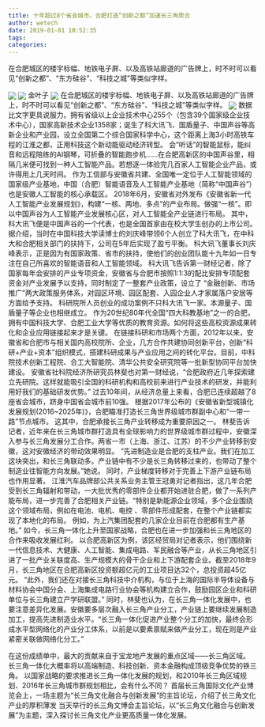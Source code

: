```yaml
---
title: 十年超过8个省会城市，合肥打造“创新之都”加速长三角聚合
author: wetech
date: 2019-01-01 10:52:35
tags: 
categories: 
---
```

在合肥城区的楼宇标幅、地铁电子屏、以及高铁站廊道的广告牌上，时不时可以看见“创新之都”、“东方硅谷”、“科技之城”等类似字样。
<!-- more -->
<img align="center" border="0" src="https://imgcdn.yicai.com/uppics/images/2019/01/a5b6c0803af6df810e9b3ad0a26e07a7.jpg" />
<img align="center" border="0" src="https://imgcdn.yicai.com/uppics/images/2019/01/b703d26cd59b9186388eeec5673ebbdc.jpg" />
金叶子
<img align="center" border="0" src="https://imgcdn.yicai.com/uppics/images/2019/01/cd7a9840b176d97e081c117143d17ad1.jpg" />
在合肥城区的楼宇标幅、地铁电子屏、以及高铁站廊道的广告牌上，时不时可以看见“创新之都”、“东方硅谷”、“科技之城”等类似字样。
<img align="center" border="0" src="https://imgcdn.yicai.com/uppics/images/2019/01/3053c55e8fe979f403de5b4747a84a4d.jpg" />
数据比文字更具说服力。拥有省级以上企业技术中心255个（包含39个国家级企业技术中心），国家高新技术企业1358家；诞生了科大讯飞、国盾量子、中国声谷等高新企业和产业园，设立全国第二个综合国家科学中心，这个距离上海3小时高铁车程的江淮之都，正用科技这个新动能驱动经济转型。
会“听话”的智能鼠标，能纠音和远程陪练的AI钢琴，可折叠的智能跑步机......在合肥高新区的中国声谷里，相隔几米便可找到一种人工智能产品。若想逐一体验完几百家人工智能企业产品，或许得用上几天时间。
作为工信部与安徽省共建、全国唯一定位于人工智能领域的国家级产业基地，中国（合肥）智能语音及人工智能产业基地（简称“中国声谷”）也是安徽人工智能的核心承载区。
2018年6月，安徽省对外发布《安徽省新一代人工智能产业发展规划》，构建“一核、两地、多点”的产业布局。做强“一核”。即以中国声谷为人工智能产业发展核心区，对人工智能全产业链进行布局。
其中，科大讯飞便是中国声谷的一个代表，也是全国首家由在校大学生创办的上市公司。据介绍，当时在中国科技大学读博士的刘庆峰带领6个人创立了科大讯飞，在中科大和合肥相关部门的扶持下，公司在5年后实现了盈亏平衡。
科大讯飞董事长刘庆峰表示，正是因为有国家政策、省市的扶持，使他们的创业团队能十九年如一日专注在自己所喜欢的智能语音和人工智能领域。
科大讯飞告诉第一财经记者，除了国家每年会安排的产业专项资金，安徽省与合肥市按照1∶1∶3的配比安排专项配套资金对产业发展予以支持，同时制定了一整套产业政策，设立了 “金融创新、市场推广”两大政策服务体系，对园区环境、园区配套、入园企业人才家属落户安居等方面给予支持。
科研院所人员创业的成功案例不只科大讯飞一家。本源量子、国盾量子等企业也相继成立。
作为20世纪80年代全国“四大科教基地”之一的合肥，拥有中国科技大学、合肥工业大学等优质的教育资源。如何将这些高校资源成果转化和企业应用链接起来才是关键。
在链接科研和市场两个方面，2012年以来，安徽省和合肥市与相关国内高校院所、企业，几方合作共建协同创新平台，创新“科研+产业+资本”组织模式，搭建科研成果与产业应用之间的转化平台。目前，中科院技术创新工程院、合工大智能院、清华公共安全研究院等一批新型协同平台加快建设。
安徽省社科院经济所研究员林斐也对第一财经说，“合肥政府近几年探索建立先研院。这样就能吸引全国的科研机构和高校前来进行产业技术的研发，并能利用好我们的基础研发优势。”
过去10年间，从经济总量上来看，合肥已连续超越了8座省会城市，跻身中国省会城市前10强。
根据2017年公布的《安徽省新型城镇化发展规划(2016~2025年)》，合肥瞄准打造长三角世界级城市群副中心和“一带一路”节点城市。
这其中，合肥承接长三角产业转移成为重要原因之一。
林斐告诉记者，近年来在长三角城市群打造具有全球影响力的世界级城市群过程中，安徽深入参与长三角发展分工合作。两省一市（上海、浙江、江苏）的不少产业转移到安徽，这对安徽经济的带动效果明显。
“先进制造业是合肥的支柱产业。我们在加工这块突出，和长三角联动多。产业链中有不少是长三角转移过来的，也带动了整个制造业往智能方向发展。”她说。
同时，产业梯度转移对于完善上下游产业链布局也作用显著。
江淮汽车品牌部公共关系业务主管王冠勇对记者指出，这几年合肥受到长三角辐射和带动，一大批优秀的零部件企业都开始进驻合肥，做了一系列产能布局，进一步完善了合肥相关产业链。“特别是新能源企业领域，多个企业围绕这个领域布局，例如在电池、电机、电控 、零部件形成配套，在整个产业链都实现了本地化的布局。 例如，为上汽集团配套的几家企业目前在合肥都有生产基地。”
如今，长三角一体化上升至国家战略，合肥也在进一步加强和长三角地区的合作来吸收发展红利。
以合肥高新区为例，该区经贸局对记者表示，他们围绕新一代信息技术、大健康、人工智能、集成电路、军民融合等产业，从长三角地区引进了一批产业关联度高、生产规模大的骨干企业和上下游配套企业。截至2018年9月，长三角地区在合肥高新区投资额超亿元的工业项目达32个，总投资超45亿元。
“此外，我们还在对接长三角科技中介机构，与位于上海的国际半导体设备与材料协会中国分会、上海集成电路行业协会等机构建立合作，鼓励园区企业和科研单位与长三角建立产学研联盟。”
同时，林斐也认为，在长三角一体化发展中，也要注意差异化发展。安徽要多层次融入长三角产业分工，产业链上要继续发展制造加工，提高先进制造业水平。“长三角一体化促进产业整个分工的加快，最终会形成水平型网络化的产业分工体系，以前是以要素禀赋来做产业分工，现在则是产业紧密关联做网络化分工。”
 
 
在这份成绩单中，最大的贡献来自于宝龙地产发展的重点区域——长三角区域。
长三角一体化大概率将以高端制造、科技创新、资本金融构成顶级竞争优势的铁三角。
以国家战略的要求推进长三角一体化发展的规划，和2010年长三角区域规划、2016年长三角城市群规划相比，会有什么不同？
首届长三角国际文化产业博览会上，一场主题为“长三角文化融合与创新发展”的主旨论坛，介绍了长三角文化产业的厚积薄发
当天举行的长三角文博会主旨论坛，以“长三角文化融合与创新发展”为主题，深入探讨长三角文化产业更高质量一体化发展。
